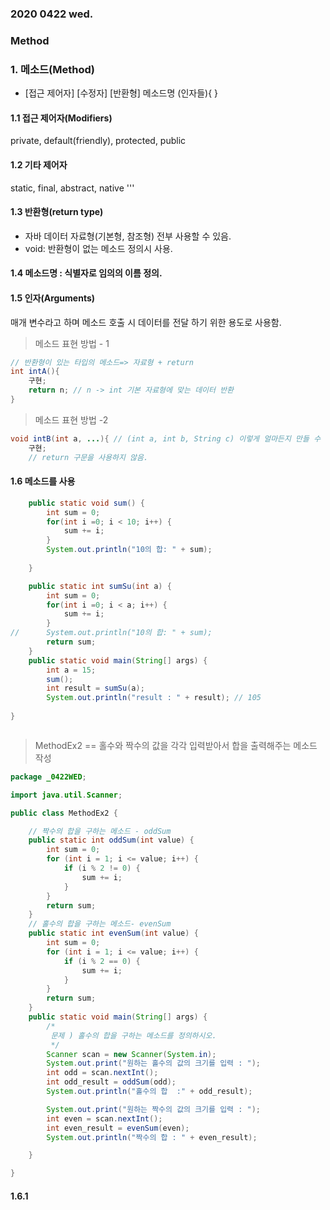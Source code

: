 ### 2020 0422 wed.
### Method
### 1. 메소드(Method)
* [접근 제어자] [수정자] [반환형] 메소드명 (인자들){ }
#### 1.1 접근 제어자(Modifiers)
private, default(friendly), protected, public
		 
#### 1.2 기타 제어자 
static, final, abstract, native '''
		 
#### 1.3 반환형(return type)
- 자바 데이터 자료형(기본형, 참조형) 전부 사용할 수 있음.
- void: 반환형이 없는 메소드 정의시 사용.
		 
#### 1.4 메소드명 : 식별자로 임의의 이름 정의.
		 
#### 1.5 인자(Arguments)
매개 변수라고 하며 메소드 호출 시 데이터를 전달 하기 위한 용도로 사용함.

> 메소드 표현 방법 - 1
```java
// 반환형이 있는 타입의 메소드=> 자료형 + return
int intA(){
	구현;
	return n; // n -> int 기본 자료형에 맞는 데이터 반환
}
```

> 메소드 표현 방법 -2 
```java
void intB(int a, ...){ // (int a, int b, String c) 이렇게 얼마든지 만들 수 있다.
	구현;
	// return 구문을 사용하지 않음.
```

#### 1.6 메소드를 사용

```java
	public static void sum() {
		int sum = 0;
		for(int i =0; i < 10; i++) {
			sum += i;
		}
		System.out.println("10의 합: " + sum);
	
	}

	public static int sumSu(int a) {
		int sum = 0;
		for(int i =0; i < a; i++) {
			sum += i;
		}
//		System.out.println("10의 합: " + sum);
		return sum;
	}
	public static void main(String[] args) {
		int a = 15;
		sum();
		int result = sumSu(a);
		System.out.println("result : " + result); // 105
		
}	



```

> MethodEx2 == 홀수와 짝수의 값을 각각 입력받아서 합을 출력해주는 메소드 작성
```java
package _0422WED;

import java.util.Scanner;

public class MethodEx2 {

	// 짝수의 합을 구하는 메소드 - oddSum
	public static int oddSum(int value) {
		int sum = 0;
		for (int i = 1; i <= value; i++) {
			if (i % 2 != 0) {
				sum += i;
			}
		}
		return sum;
	}
	// 홀수의 합을 구하는 메소드- evenSum
	public static int evenSum(int value) {
		int sum = 0;
		for (int i = 1; i <= value; i++) {
			if (i % 2 == 0) {
				sum += i;
			}
		}
		return sum;
	}
	public static void main(String[] args) {
		/*
		 문제 ) 홀수의 합을 구하는 메소드를 정의하시오.
		 */
		Scanner scan = new Scanner(System.in);
		System.out.print("원하는 홀수의 값의 크기를 입력 : ");
		int odd = scan.nextInt();
		int odd_result = oddSum(odd);
		System.out.println("홀수의 합  :" + odd_result);

		System.out.print("원하는 짝수의 값의 크기를 입력 : ");
		int even = scan.nextInt();
		int even_result = evenSum(even);
		System.out.println("짝수의 합 : " + even_result);

	}

}
```

#### 1.6.1

















